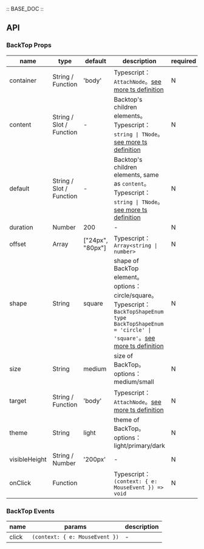 :: BASE_DOC ::

## API
### BackTop Props

name | type | default | description | required
-- | -- | -- | -- | --
container | String / Function | 'body' | Typescript：`AttachNode`。[see more ts definition](https://github.com/Tencent/tdesign-vue-next/blob/develop/packages/components/common.ts) | N
content | String / Slot / Function | - | Backtop's children elements。Typescript：`string \| TNode`。[see more ts definition](https://github.com/Tencent/tdesign-vue-next/blob/develop/packages/components/common.ts) | N
default | String / Slot / Function | - | Backtop's children elements, same as `content`。Typescript：`string \| TNode`。[see more ts definition](https://github.com/Tencent/tdesign-vue-next/blob/develop/packages/components/common.ts) | N
duration | Number | 200 | \- | N
offset | Array | ["24px", "80px"] | Typescript：`Array<string \| number>` | N
shape | String | square | shape of BackTop element。options：circle/square。Typescript：`BackTopShapeEnum ` `type BackTopShapeEnum = 'circle' \| 'square'`。[see more ts definition](https://github.com/Tencent/tdesign-vue-next/tree/develop/src/back-top/type.ts) | N
size | String | medium | size of BackTop。options：medium/small | N
target | String / Function | 'body' | Typescript：`AttachNode`。[see more ts definition](https://github.com/Tencent/tdesign-vue-next/blob/develop/packages/components/common.ts) | N
theme | String | light | theme of BackTop。options：light/primary/dark | N
visibleHeight | String / Number | '200px' | \- | N
onClick | Function |  | Typescript：`(context: { e: MouseEvent }) => void`<br/> | N

### BackTop Events

name | params | description
-- | -- | --
click | `(context: { e: MouseEvent })` | \-
